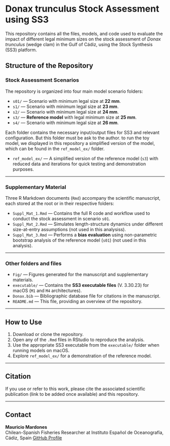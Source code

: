 # Donax trunculus Stock Assessment using SS3

This repository contains all the files, models, and code used to evaluate the impact of different legal minimum sizes on the stock assessment of *Donax trunculus* (wedge clam) in the Gulf of Cádiz, using the Stock Synthesis (SS3) platform.

## Structure of the Repository

### Stock Assessment Scenarios

The repository is organized into four main model scenario folders:

- `s01/` — Scenario with minimum legal size at **22 mm**.
- `s1/` — Scenario with minimum legal size at **23 mm**.
- `s2/` — Scenario with minimum legal size at **24 mm**.
- `s3/` — **Reference model** with legal minimum size at **25 mm**.
- `s4/` — Scenario with minimum legal size at **26 mm**.

Each folder contains the necessary input/output files for SS3 and relevant configuration.
But this folder  must be ask to the author. to run the toy model, we displayed in this repository a simplified version of the model, which can be found in the `ref_model_ex/` folder.

- `ref_model_ex/` — A simplified version of the reference model (`s3`) with reduced data and iterations for quick testing and demonstration purposes.

---

### Supplementary Material

Three R Markdown documents (`Rmd`) accompany the scientific manuscript, each stored at the root or in their respective folders:

- `Suppl_Mat_1.Rmd` — Contains the full R code and workflow used to conduct the stock assessment in scenario `s01`.
- `Suppl_Mat_2.Rmd` — Simulates length-structure dynamics under different size-at-entry assumptions (not used in this analysiss).
- `Suppl_Mat_3.Rmd` — Performs a **bias evaluation** using non-parametric bootstrap analysis of the reference model (`s01`) (not used in this analysis).

---

### Other folders and files

- `Fig/` — Figures generated for the manuscript and supplementary materials.
- `executable/` — Contains the **SS3 executable files** (V. 3.30.23) for macOS (`M1` and `M4` architectures).
- `Donax.bib` — Bibliographic database file for citations in the manuscript.
- `README.md` — This file, providing an overview of the repository.

---

## How to Use

1. Download or clone the repository.
2. Open any of the `.Rmd` files in RStudio to reproduce the analysis.
3. Use the appropriate SS3 executable from the `executable/` folder when running models on macOS.
4. Explore `ref_model_ex/` for a demonstration of the reference model.
---

## Citation

If you use or refer to this work, please cite the associated scientific publication (link to be added once available) and this repository.

---

## Contact

**Mauricio Mardones**  
Chilean-Spanish Fisheries Researcher at Instituto Español de Oceanografía, Cádiz, Spain
[GitHub Profile](https://github.com/MauroMardones)
